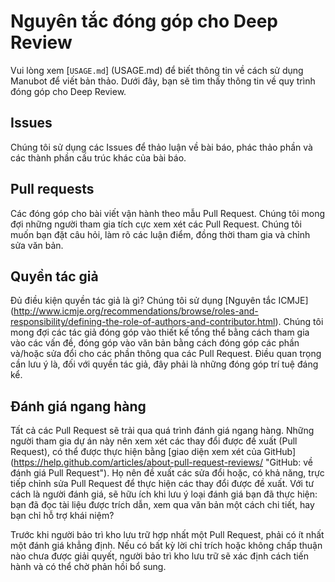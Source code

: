 # Nguyên tắc đóng góp cho Deep Review

Vui lòng xem [`USAGE.md`] (USAGE.md) để biết thông tin về cách sử dụng Manubot để viết bản thảo.
Dưới đây, bạn sẽ tìm thấy thông tin về quy trình đóng góp cho Deep Review.

## Issues

Chúng tôi sử dụng các Issues để thảo luận về bài báo, phác thảo phần và các thành phần cấu trúc khác của bài báo.

## Pull requests

Các đóng góp cho bài viết vận hành theo mẫu Pull Request.
Chúng tôi mong đợi những người tham gia tích cực xem xét các Pull Request.
Chúng tôi muốn bạn đặt câu hỏi, làm rõ các luận điểm, đồng thời tham gia và chỉnh sửa văn bản.

## Quyền tác giả

Đủ điều kiện quyền tác giả là gì?
Chúng tôi sử dụng [Nguyên tắc ICMJE] (http://www.icmje.org/recommendations/browse/roles-and-responsibility/defining-the-role-of-authors-and-contributor.html).
Chúng tôi mong đợi các tác giả đóng góp vào thiết kế tổng thể bằng cách tham gia vào các vấn đề, đóng góp vào văn bản bằng cách đóng góp các phần và/hoặc sửa đổi cho các phần thông qua các Pull Request.
Điều quan trọng cần lưu ý là, đối với quyền tác giả, đây phải là những đóng góp trí tuệ đáng kể.

## Đánh giá ngang hàng

Tất cả các Pull Request sẽ trải qua quá trình đánh giá ngang hàng.
Những người tham gia dự án này nên xem xét các thay đổi được đề xuất (Pull Request), có thể được thực hiện bằng [giao diện xem xét của GitHub] (https://help.github.com/articles/about-pull-request-reviews/ "GitHub: về đánh giá Pull Request").
Họ nên đề xuất các sửa đổi hoặc, có khả năng, trực tiếp chỉnh sửa Pull Request để thực hiện các thay đổi được đề xuất.
Với tư cách là người đánh giá, sẽ hữu ích khi lưu ý loại đánh giá bạn đã thực hiện:
bạn đã đọc tài liệu được trích dẫn, xem qua văn bản một cách chi tiết, hay bạn chỉ hỗ trợ khái niệm?

Trước khi người bảo trì kho lưu trữ hợp nhất một Pull Request, phải có ít nhất một đánh giá khẳng định.
Nếu có bất kỳ lời chỉ trích hoặc không chấp thuận nào chưa được giải quyết, người bảo trì kho lưu trữ sẽ xác định cách tiến hành và có thể chờ phản hồi bổ sung.
